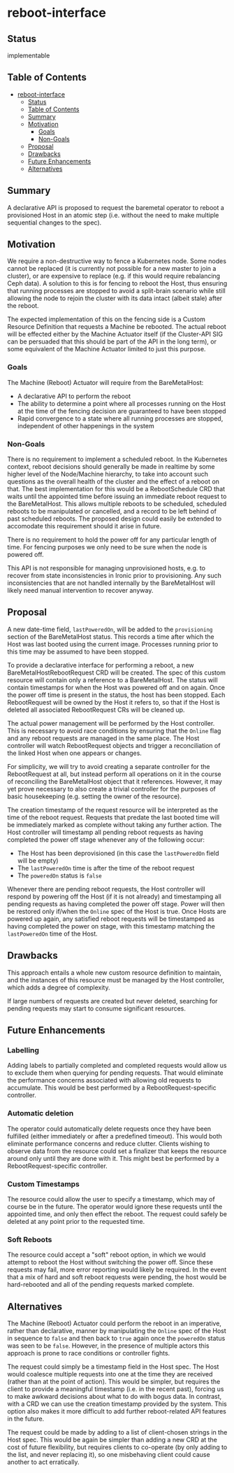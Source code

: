 <!--
 This work is licensed under a Creative Commons Attribution 3.0
 Unported License.

 http://creativecommons.org/licenses/by/3.0/legalcode
-->

# reboot-interface

## Status

implementable

## Table of Contents

<!--ts-->
   * [reboot-interface](#reboot-interface)
      * [Status](#status)
      * [Table of Contents](#table-of-contents)
      * [Summary](#summary)
      * [Motivation](#motivation)
         * [Goals](#goals)
         * [Non-Goals](#non-goals)
      * [Proposal](#proposal)
      * [Drawbacks](#drawbacks)
      * [Future Enhancements](#future-enhancements)
      * [Alternatives](#alternatives)

<!--te-->

## Summary

A declarative API is proposed to request the baremetal operator to reboot a
provisioned Host in an atomic step (i.e. without the need to make multiple
sequential changes to the spec).

## Motivation

We require a non-destructive way to fence a Kubernetes node. Some nodes cannot
be replaced (it is currently not possible for a new master to join a cluster),
or are expensive to replace (e.g. if this would require rebalancing Ceph data).
A solution to this is for fencing to reboot the Host, thus ensuring that
running processes are stopped to avoid a split-brain scenario while still
allowing the node to rejoin the cluster with its data intact (albeit stale)
after the reboot.

The expected implementation of this on the fencing side is a Custom Resource
Definition that requests a Machine be rebooted. The actual reboot will be
effected either by the Machine Actuator itself (if the Cluster-API SIG can be
persuaded that this should be part of the API in the long term), or some
equivalent of the Machine Actuator limited to just this purpose.

### Goals

The Machine (Reboot) Actuator will require from the BareMetalHost:

* A declarative API to perform the reboot
* The ability to determine a point where all processes running on the Host at
  the time of the fencing decision are guaranteed to have been stopped
* Rapid convergence to a state where all running processes are stopped,
  independent of other happenings in the system

### Non-Goals

There is no requirement to implement a scheduled reboot. In the Kubernetes
context, reboot decisions should generally be made in realtime by some higher
level of the Node/Machine hierarchy, to take into account such questions as the
overall health of the cluster and the effect of a reboot on that. The best
implementation for this would be a RebootSchedule CRD that waits until the
appointed time before issuing an immediate reboot request to the BareMetalHost.
This allows multiple reboots to be scheduled, scheduled reboots to be
manipulated or cancelled, and a record to be left behind of past scheduled
reboots. The proposed design could easily be extended to accomodate this
requirement should it arise in future.

There is no requirement to hold the power off for any particular length of
time. For fencing purposes we only need to be sure when the node is powered
off.

This API is not responsible for managing unprovisioned hosts, e.g. to recover
from state inconsistencies in Ironic prior to provisioning. Any such
inconsistencies that are not handled internally by the BareMetalHost will
likely need manual intervention to recover anyway.

## Proposal

A new date-time field, ``lastPoweredOn``, will be added to the ``provisioning``
section of the BareMetalHost status. This records a time after which the Host
was last booted using the current image. Processes running prior to this time
may be assumed to have been stopped.

To provide a declarative interface for performing a reboot, a new
BareMetalHostRebootRequest CRD will be created. The spec of this custom
resource will contain only a reference to a BareMetalHost. The status will
contain timestamps for when the Host was powered off and on again. Once the
power off time is present in the status, the host has been stopped. Each
RebootRequest will be owned by the Host it refers to, so that if the Host is
deleted all associated RebootRequest CRs will be cleaned up.

The actual power management will be performed by the Host controller. This is
necessary to avoid race conditions by ensuring that the ``Online`` flag and any
reboot requests are managed in the same place. The Host controller
will watch RebootRequest objects and trigger a reconciliation of the linked
Host when one appears or changes.

For simplicity, we will try to avoid creating a separate controller for the
RebootRequest at all, but instead perform all operations on it in the course of
reconciling the BareMetalHost object that it references. However, it may yet
prove necessary to also create a trivial controller for the purposes of basic
housekeeping (e.g. setting the owner of the resource).

The creation timestamp of the request resource will be interpreted as the time
of the reboot request. Requests that predate the last booted time will be
immediately marked as complete without taking any further action. The Host
controller will timestamp all pending reboot requests as having completed the
power off stage whenever any of the following occur:

* The Host has been deprovisioned (in this case the ``lastPoweredOn`` field
  will be empty)
* The ``lastPoweredOn`` time is after the time of the reboot request
* The ``poweredOn`` status is ``false``

Whenever there are pending reboot requests, the Host controller will respond by
powering off the Host (if it is not already) and timestamping all pending
requests as having completed the power off stage. Power will then be restored
only if/when the ``Online`` spec of the Host is true. Once Hosts are powered up
again, any satisfied reboot requests will be timestamped as having completed
the power on stage, with this timestamp matching the ``lastPoweredOn`` time of
the Host.

## Drawbacks

This approach entails a whole new custom resource definition to maintain, and
the instances of this resource must be managed by the Host controller, which
adds a degree of complexity.

If large numbers of requests are created but never deleted, searching for
pending requests may start to consume significant resources.

## Future Enhancements

### Labelling

Adding labels to partially completed and completed requests would allow us to
exclude them when querying for pending requests. That would eliminate the
performance concerns associated with allowing old requests to accumulate. This
would be best performed by a RebootRequest-specific controller.

### Automatic deletion

The operator could automatically delete requests once they have been fulfilled
(either immediately or after a predefined timeout). This would both eliminate
performance concerns and reduce clutter. Clients wishing to observe data from
the resource could set a finalizer that keeps the resource around only until
they are done with it. This might best be performed by a RebootRequest-specific
controller.

### Custom Timestamps

The resource could allow the user to specify a timestamp, which may of course
be in the future. The operator would ignore these requests until the appointed
time, and only then effect the reboot. The request could safely be deleted at
any point prior to the requested time.

### Soft Reboots

The resource could accept a "soft" reboot option, in which we would attempt to
reboot the Host without switching the power off. Since these requests may fail,
more error reporting would likely be required. In the event that a mix of hard
and soft reboot requests were pending, the host would be hard-rebooted and all
of the pending requests marked complete.

## Alternatives

The Machine (Reboot) Actuator could perform the reboot in an imperative, rather
than declarative, manner by manipulating the ``Online`` spec of the Host in
sequence to ``false`` and then back to ``true`` again once the ``poweredOn``
status was seen to be ``false``. However, in the presence of multiple actors
this approach is prone to race conditions or controller fights.

The request could simply be a timestamp field in the Host spec. The Host would
coalesce multiple requests into one at the time they are received (rather than
at the point of action). This would be simpler, but requires the client to
provide a meaningful timestamp (i.e. in the recent past), forcing us to make
awkward decisions about what to do with bogus data. In contrast, with a CRD we
can use the creation timestamp provided by the system. This option also makes
it more difficult to add further reboot-related API features in the future.

The request could be made by adding to a list of client-chosen strings in the
Host spec. This would be again be simpler than adding a new CRD at the cost of
future flexibility, but requires clients to co-operate (by only adding to the
list, and never replacing it), so one misbehaving client could cause another to
act erratically.
